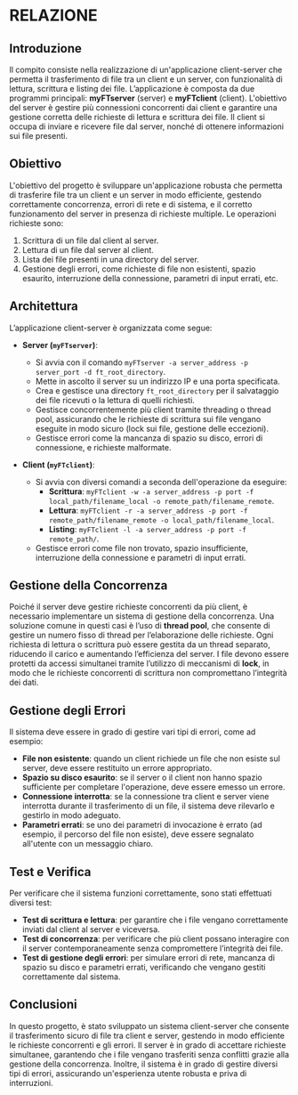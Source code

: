 # RELAZIONE

## Introduzione

Il compito consiste nella realizzazione di un'applicazione client-server che permetta il trasferimento di file tra un client e un server, con funzionalità di lettura, scrittura e listing dei file. L’applicazione è composta da due programmi principali: **myFTserver** (server) e **myFTclient** (client). L'obiettivo del server è gestire più connessioni concorrenti dai client e garantire una gestione corretta delle richieste di lettura e scrittura dei file. Il client si occupa di inviare e ricevere file dal server, nonché di ottenere informazioni sui file presenti.

## Obiettivo

L'obiettivo del progetto è sviluppare un'applicazione robusta che permetta di trasferire file tra un client e un server in modo efficiente, gestendo correttamente concorrenza, errori di rete e di sistema, e il corretto funzionamento del server in presenza di richieste multiple. Le operazioni richieste sono:

1. Scrittura di un file dal client al server.
2. Lettura di un file dal server al client.
3. Lista dei file presenti in una directory del server.
4. Gestione degli errori, come richieste di file non esistenti, spazio esaurito, interruzione della connessione, parametri di input errati, etc.

## Architettura

L’applicazione client-server è organizzata come segue:

- **Server (`myFTserver`)**:
  - Si avvia con il comando `myFTserver -a server_address -p server_port -d ft_root_directory`.
  - Mette in ascolto il server su un indirizzo IP e una porta specificata.
  - Crea e gestisce una directory `ft_root_directory` per il salvataggio dei file ricevuti o la lettura di quelli richiesti.
  - Gestisce concorrentemente più client tramite threading o thread pool, assicurando che le richieste di scrittura sui file vengano eseguite in modo sicuro (lock sui file, gestione delle eccezioni).
  - Gestisce errori come la mancanza di spazio su disco, errori di connessione, e richieste malformate.

- **Client (`myFTclient`)**:
  - Si avvia con diversi comandi a seconda dell'operazione da eseguire:
    - **Scrittura**: `myFTclient -w -a server_address -p port -f local_path/filename_local -o remote_path/filename_remote`.
    - **Lettura**: `myFTclient -r -a server_address -p port -f remote_path/filename_remote -o local_path/filename_local`.
    - **Listing**: `myFTclient -l -a server_address -p port -f remote_path/`.
  - Gestisce errori come file non trovato, spazio insufficiente, interruzione della connessione e parametri di input errati.

## Gestione della Concorrenza

Poiché il server deve gestire richieste concorrenti da più client, è necessario implementare un sistema di gestione della concorrenza. Una soluzione comune in questi casi è l’uso di **thread pool**, che consente di gestire un numero fisso di thread per l’elaborazione delle richieste. Ogni richiesta di lettura o scrittura può essere gestita da un thread separato, riducendo il carico e aumentando l’efficienza del server. I file devono essere protetti da accessi simultanei tramite l’utilizzo di meccanismi di **lock**, in modo che le richieste concorrenti di scrittura non compromettano l’integrità dei dati.

## Gestione degli Errori

Il sistema deve essere in grado di gestire vari tipi di errori, come ad esempio:

- **File non esistente**: quando un client richiede un file che non esiste sul server, deve essere restituito un errore appropriato.
- **Spazio su disco esaurito**: se il server o il client non hanno spazio sufficiente per completare l'operazione, deve essere emesso un errore.
- **Connessione interrotta**: se la connessione tra client e server viene interrotta durante il trasferimento di un file, il sistema deve rilevarlo e gestirlo in modo adeguato.
- **Parametri errati**: se uno dei parametri di invocazione è errato (ad esempio, il percorso del file non esiste), deve essere segnalato all'utente con un messaggio chiaro.

## Test e Verifica

Per verificare che il sistema funzioni correttamente, sono stati effettuati diversi test:

- **Test di scrittura e lettura**: per garantire che i file vengano correttamente inviati dal client al server e viceversa.
- **Test di concorrenza**: per verificare che più client possano interagire con il server contemporaneamente senza compromettere l’integrità dei file.
- **Test di gestione degli errori**: per simulare errori di rete, mancanza di spazio su disco e parametri errati, verificando che vengano gestiti correttamente dal sistema.

## Conclusioni

In questo progetto, è stato sviluppato un sistema client-server che consente il trasferimento sicuro di file tra client e server, gestendo in modo efficiente le richieste concorrenti e gli errori. Il server è in grado di accettare richieste simultanee, garantendo che i file vengano trasferiti senza conflitti grazie alla gestione della concorrenza. Inoltre, il sistema è in grado di gestire diversi tipi di errori, assicurando un'esperienza utente robusta e priva di interruzioni.
